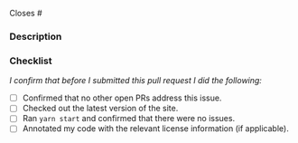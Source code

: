 Closes #

### Description

### Checklist

*I confirm that before I submitted this pull request I did the following:*

- [ ] Confirmed that no other open PRs address this issue.
- [ ] Checked out the latest version of the site.
- [ ] Ran `yarn start` and confirmed that there were no issues.
- [ ] Annotated my code with the relevant license information (if applicable).
